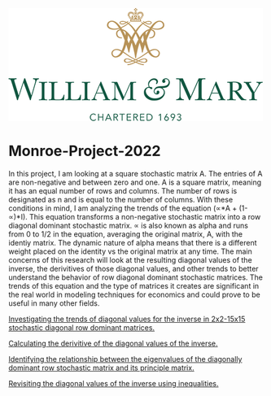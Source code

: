 ![](images/william_logo.png)
# Monroe-Project-2022

In this project, I am looking at a square stochastic matrix A. The entries of A are non-negative and between zero and one. A is a square matrix, meaning it has an equal number of rows and columns. The number of rows is designated as n and is equal to the number of columns. With these conditions in mind, I am analyzing the trends of the equation (∝*A + (1-∝)*I). This equation transforms a non-negative stochastic matrix into a row diagonal dominant stochastic matrix. ∝ is also known as alpha and runs from 0 to 1/2 in the equation, averaging the original matrix, A, with the identiy matrix. The dynamic nature of alpha means that there is a different weight placed on the identity vs the original matrix at any time. The main concerns of this research will look at the resulting diagonal values of the inverse, the derivitives of those diagonal values, and other trends to better understand the behavior of row diagonal dominant stochastic matrices. The trends of this equation and the type of matrices it creates are significant in the real world in modeling techniques for economics and could prove to be useful in many other fields.  

[Investigating the trends of diagonal values for the inverse in 2x2-15x15 stochastic diagonal row dominant matrices.](diagonal_of_the_inverse_findgings.md)

[Calculating the derivitive of the diagonal values of the inverse.](derivitives_findings.md)

[Identifying the relationship between the eigenvalues of the diagonally dominant row stochastic matrix and its principle matrix. ](eigenvalue_findings.md)

[Revisiting the diagonal values of the inverse using inequalities.](inequality_findings.md)
